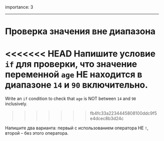 importance: 3

---

# Проверка значения вне диапазона

<<<<<<< HEAD
Напишите условие `if` для проверки, что значение переменной `age` НЕ находится в диапазоне `14` и `90` включительно.
=======
Write an `if` condition to check that `age` is NOT between `14` and `90` inclusively.
>>>>>>> fb4fc33a2234445808100ddc9f5e4dcec8b3d24c

Напишите два варианта: первый с использованием оператора НЕ `!`, второй – без этого оператора.
